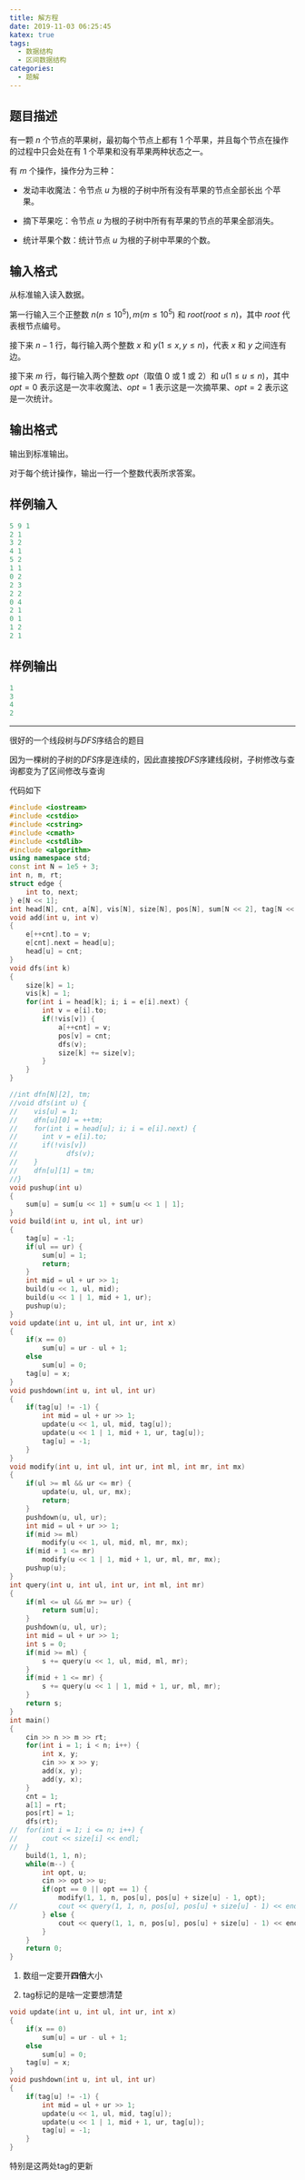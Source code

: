 ```yaml
---
title: 解方程
date: 2019-11-03 06:25:45
katex: true
tags:
  - 数据结构
  - 区间数据结构
categories:
  - 题解
---
```


## 题目描述
有一颗 $n$ 个节点的苹果树，最初每个节点上都有 $1$ 个苹果，并且每个节点在操作的过程中只会处在有 $1$ 个苹果和没有苹果两种状态之一。

有 $m$ 个操作，操作分为三种：

- 发动丰收魔法：令节点 $u$ 为根的子树中所有没有苹果的节点全部长出  个苹果。

- 摘下苹果吃：令节点 $u$ 为根的子树中所有有苹果的节点的苹果全部消失。

- 统计苹果个数：统计节点 $u$ 为根的子树中苹果的个数。

## 输入格式
从标准输入读入数据。

第一行输入三个正整数 $n(n \leq 10^5), m(m \leq 10^5)$ 和 $root(root \leq n)$，其中 $root$ 代表根节点编号。

接下来 $n - 1$ 行，每行输入两个整数 $x$ 和 $y(1 \leq x, y \leq n)$，代表 $x$ 和 $y$ 之间连有边。

接下来 $m$ 行，每行输入两个整数 $opt$（取值 $0$ 或 $1$ 或 $2$）和 $u(1 \leq u \leq n)$，其中$opt = 0$  表示这是一次丰收魔法、$opt = 1$ 表示这是一次摘苹果、$opt = 2$ 表示这是一次统计。

## 输出格式
输出到标准输出。

对于每个统计操作，输出一行一个整数代表所求答案。

## 样例输入
```cpp
5 9 1
2 1
3 2
4 1
5 2
1 1
0 2
2 3
2 2
0 4
2 1
0 1
1 2
2 1
```
## 样例输出
```cpp
1
3
4
2
```

-----

很好的一个线段树与$DFS$序结合的题目

因为一棵树的子树的$DFS$序是连续的，因此直接按$DFS$序建线段树，子树修改与查询都变为了区间修改与查询

代码如下

```cpp
#include <iostream>
#include <cstdio>
#include <cstring>
#include <cmath>
#include <cstdlib>
#include <algorithm>
using namespace std;
const int N = 1e5 + 3;
int n, m, rt;
struct edge {
	int to, next;
} e[N << 1];
int head[N], cnt, a[N], vis[N], size[N], pos[N], sum[N << 2], tag[N << 2];
void add(int u, int v)
{
	e[++cnt].to = v;
	e[cnt].next = head[u];
	head[u] = cnt;
}
void dfs(int k)
{
	size[k] = 1;
	vis[k] = 1;
	for(int i = head[k]; i; i = e[i].next) {
		int v = e[i].to;
		if(!vis[v]) {
			a[++cnt] = v;
			pos[v] = cnt;
			dfs(v);
			size[k] += size[v];
		}
	}
}

//int dfn[N][2], tm;
//void dfs(int u) {
//    vis[u] = 1;
//    dfn[u][0] = ++tm;
//    for(int i = head[u]; i; i = e[i].next) {
//		int v = e[i].to;
//		if(!vis[v])
//            dfs(v);
//    }
//    dfn[u][1] = tm;
//}
void pushup(int u)
{
	sum[u] = sum[u << 1] + sum[u << 1 | 1];
}
void build(int u, int ul, int ur)
{
	tag[u] = -1;
	if(ul == ur) {
		sum[u] = 1;
		return;
	}
	int mid = ul + ur >> 1;
	build(u << 1, ul, mid);
	build(u << 1 | 1, mid + 1, ur);
	pushup(u);
}
void update(int u, int ul, int ur, int x)
{
	if(x == 0)
		sum[u] = ur - ul + 1;
	else
		sum[u] = 0;
	tag[u] = x;
}
void pushdown(int u, int ul, int ur)
{
	if(tag[u] != -1) {
		int mid = ul + ur >> 1;
		update(u << 1, ul, mid, tag[u]);
		update(u << 1 | 1, mid + 1, ur, tag[u]);
		tag[u] = -1;
	}
}
void modify(int u, int ul, int ur, int ml, int mr, int mx)
{
	if(ul >= ml && ur <= mr) {
		update(u, ul, ur, mx);
		return;
	}
	pushdown(u, ul, ur);
	int mid = ul + ur >> 1;
	if(mid >= ml)
		modify(u << 1, ul, mid, ml, mr, mx);
	if(mid + 1 <= mr)
		modify(u << 1 | 1, mid + 1, ur, ml, mr, mx);
	pushup(u);
}
int query(int u, int ul, int ur, int ml, int mr)
{
	if(ml <= ul && mr >= ur) {
		return sum[u];
	}
	pushdown(u, ul, ur);
	int mid = ul + ur >> 1;
	int s = 0;
	if(mid >= ml) {
		s += query(u << 1, ul, mid, ml, mr);
	}
	if(mid + 1 <= mr) {
		s += query(u << 1 | 1, mid + 1, ur, ml, mr);
	}
	return s;
}
int main()
{
	cin >> n >> m >> rt;
	for(int i = 1; i < n; i++) {
		int x, y;
		cin >> x >> y;
		add(x, y);
		add(y, x);
	}
	cnt = 1;
	a[1] = rt;
	pos[rt] = 1;
	dfs(rt);
//	for(int i = 1; i <= n; i++) {
//		cout << size[i] << endl;
//	}
	build(1, 1, n);
	while(m--) {
		int opt, u;
		cin >> opt >> u;
		if(opt == 0 || opt == 1) {
			modify(1, 1, n, pos[u], pos[u] + size[u] - 1, opt);
//			cout << query(1, 1, n, pos[u], pos[u] + size[u] - 1) << endl;
		} else {
			cout << query(1, 1, n, pos[u], pos[u] + size[u] - 1) << endl;
		}
	}
	return 0;
}

```

1. 数组一定要开**四倍**大小

2. tag标记的是啥一定要想清楚

```cpp
void update(int u, int ul, int ur, int x)
{
	if(x == 0)
		sum[u] = ur - ul + 1;
	else
		sum[u] = 0;
	tag[u] = x;
}
void pushdown(int u, int ul, int ur)
{
	if(tag[u] != -1) {
		int mid = ul + ur >> 1;
		update(u << 1, ul, mid, tag[u]);
		update(u << 1 | 1, mid + 1, ur, tag[u]);
		tag[u] = -1;
	}
}
```

特别是这两处tag的更新